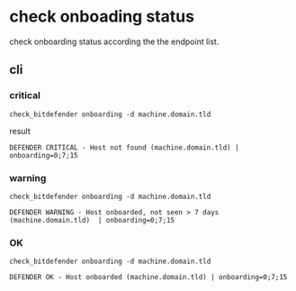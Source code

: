 ﻿# check onboading status

check onboarding status according the the endpoint list.

## cli

### critical

```
check_bitdefender onboarding -d machine.domain.tld
```
result
```
DEFENDER CRITICAL - Host not found (machine.domain.tld) | onboarding=0;7;15
```

### warning


```
check_bitdefender onboarding -d machine.domain.tld
```

```
DEFENDER WARNING - Host onboarded, not seen > 7 days (machine.domain.tld)  | onboarding=0;7;15
```


### OK


```
check_bitdefender onboarding -d machine.domain.tld
```

```
DEFENDER OK - Host onboarded (machine.domain.tld) | onboarding=0;7;15
```

